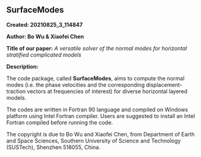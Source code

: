 ## SurfaceModes ##

__Created: 20210825_3_114847__

__Author: Bo Wu & Xiaofei Chen__

**Title of our paper:** _A versatile solver of the normal modes for horizontal stratified complicated models_

__Description:__

The code package, called **SurfaceModes**, aims to compute the normal modes (i.e. the phase velocities and the corresponding displacement-traction vectors at frequencies of interest) for diverse horizontal layered models.

The codes are written in Fortran 90 language and compiled on Windows platform using Intel Fortran compiler. Users are suggested to install an Intel Fortran compiled before running the code. 

The copyright is due to Bo Wu and Xiaofei Chen, from Department of Earth and Space Sciences, Southern University of Science and Technology (SUSTech), Shenzhen 518055, China.


